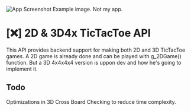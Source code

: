 
![App Screenshot](https://is4-ssl.mzstatic.com/image/thumb/Purple123/v4/94/cd/84/94cd842f-dca5-5feb-ae34-8c7cd9678ccd/pr_source.jpg/392x696bb.jpg)
Example image. Not my app.


# [❌] 2D & 3D4x TicTacToe API

This API provides backend support for making both 2D and 3D TicTacToe games. A 2D game is already done and can be played with g_2DGame() function. But a 3D 4x4x4x4 version is uppon dev and how he's going to implement it.


## Todo

Optimizations in 3D Cross Board Checking to reduce time complexity.
